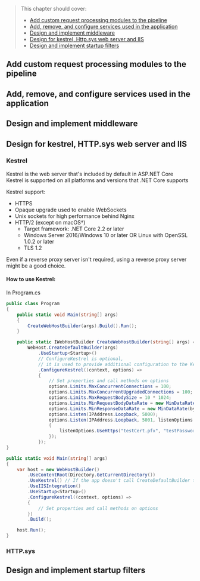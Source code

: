 > This chapter should cover:
> - [Add custom request processing modules to the pipeline]()
> - [Add, remove, and configure services used in the application]()
> - [Design and implement middleware]()
> - [Design for kestrel, Http.sys web server and IIS]()
> - [Design and implement startup filters]()

## Add custom request processing modules to the pipeline
## Add, remove, and configure services used in the application
## Design and implement middleware
## Design for kestrel, HTTP.sys web server and IIS
### Kestrel
Kestrel is the web server that's included by default in ASP.NET Core  
Kestrel is supported on all platforms and versions that .NET Core supports

Kestrel support:
 * HTTPS
 * Opaque upgrade used to enable WebSockets
 * Unix sockets for high performance behind Nginx
 * HTTP/2 (except on macOS†)
   * Target framework: .NET Core 2.2 or later
   * Windows Server 2016/Windows 10 or later OR Linux with OpenSSL 1.0.2 or later
   * TLS 1.2

Even if a reverse proxy server isn't required, using a reverse proxy server might be a good choice.

#### How to use Kestrel:
In Program.cs
```csharp
public class Program
{
    public static void Main(string[] args)
    {
        CreateWebHostBuilder(args).Build().Run();
    }

    public static IWebHostBuilder CreateWebHostBuilder(string[] args) =>
        WebHost.CreateDefaultBuilder(args)
            .UseStartup<Startup>()
            // ConfigureKestrel is optional,
            // it is used to provide additional configuration to the Kestrel web server
            .ConfigureKestrel((context, options) =>
            {
                // Set properties and call methods on options
                options.Limits.MaxConcurrentConnections = 100;
                options.Limits.MaxConcurrentUpgradedConnections = 100;
                options.Limits.MaxRequestBodySize = 10 * 1024;
                options.Limits.MinRequestBodyDataRate = new MinDataRate(bytesPerSecond: 100, gracePeriod: TimeSpan.FromSeconds(10));
                options.Limits.MinResponseDataRate = new MinDataRate(bytesPerSecond: 100, gracePeriod: TimeSpan.FromSeconds(10));
                options.Listen(IPAddress.Loopback, 5000);
                options.Listen(IPAddress.Loopback, 5001, listenOptions =>
                {
                    listenOptions.UseHttps("testCert.pfx", "testPassword");
                });
            });
}
```

```csharp
public static void Main(string[] args)
{
    var host = new WebHostBuilder()
        .UseContentRoot(Directory.GetCurrentDirectory())
        .UseKestrel() // If the app doesn't call CreateDefaultBuilder to set up the host, call UseKestrel before calling ConfigureKestrel
        .UseIISIntegration()
        .UseStartup<Startup>()
        .ConfigureKestrel((context, options) =>
        {
            // Set properties and call methods on options
        })
        .Build();

    host.Run();
}
```

### HTTP.sys

## Design and implement startup filters